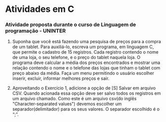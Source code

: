# Atividades em C

### Atividade proposta durante o curso de Linguagem de programação - UNINTER

1. Suponha que você está fazendo uma pesquisa de preços para a compra de um tablet. Para auxiliá-lo, escreva um programa, em linguagem C, que permite o cadastro de 15 registros. Cada registro contendo o nome de uma loja, o seu telefone, e o preço do tablet naquela loja. O programa deve calcular a média dos preços encontrados e mostrar uma relação contendo o nome e o telefone das lojas que tinham o tablet com preço abaixo da média. Faça um menu permitindo o usuário escolher inserir, excluir, informar melhores preços e sair.

2. Aproveitando o Exercício 1, adicione a opção de [S] Salvar em arquivo CSV. Quando acionada essa opção deve ser salvo todos os registros em um arquivo chamado. Como este é um arquivo csv(do inglês "Character-separated values") devemos escolher um separador(delimitador) para os seus valores. O separador escolhido é o “;”.
